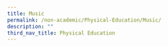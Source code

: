 ```yaml
---
title: Music
permalink: /non-academic/Physical-Education/Music/
description: ""
third_nav_title: Physical Education
---
```

